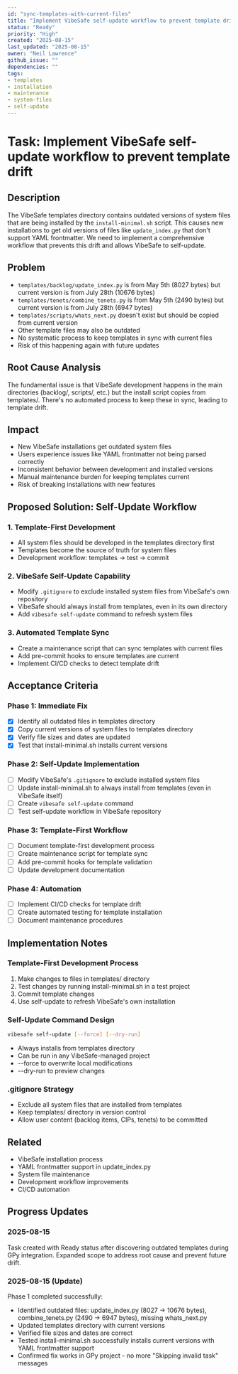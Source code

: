 ```yaml
---
id: "sync-templates-with-current-files"
title: "Implement VibeSafe self-update workflow to prevent template drift"
status: "Ready"
priority: "High"
created: "2025-08-15"
last_updated: "2025-08-15"
owner: "Neil Lawrence"
github_issue: ""
dependencies: ""
tags:
- templates
- installation
- maintenance
- system-files
- self-update
---
```


# Task: Implement VibeSafe self-update workflow to prevent template drift

## Description

The VibeSafe templates directory contains outdated versions of system files that are being installed by the `install-minimal.sh` script. This causes new installations to get old versions of files like `update_index.py` that don't support YAML frontmatter. We need to implement a comprehensive workflow that prevents this drift and allows VibeSafe to self-update.

## Problem

- `templates/backlog/update_index.py` is from May 5th (8027 bytes) but current version is from July 28th (10676 bytes)
- `templates/tenets/combine_tenets.py` is from May 5th (2490 bytes) but current version is from July 28th (6947 bytes)
- `templates/scripts/whats_next.py` doesn't exist but should be copied from current version
- Other template files may also be outdated
- No systematic process to keep templates in sync with current files
- Risk of this happening again with future updates

## Root Cause Analysis

The fundamental issue is that VibeSafe development happens in the main directories (backlog/, scripts/, etc.) but the install script copies from templates/. There's no automated process to keep these in sync, leading to template drift.

## Impact

- New VibeSafe installations get outdated system files
- Users experience issues like YAML frontmatter not being parsed correctly
- Inconsistent behavior between development and installed versions
- Manual maintenance burden for keeping templates current
- Risk of breaking installations with new features

## Proposed Solution: Self-Update Workflow

### 1. Template-First Development
- All system files should be developed in the templates directory first
- Templates become the source of truth for system files
- Development workflow: templates → test → commit

### 2. VibeSafe Self-Update Capability
- Modify `.gitignore` to exclude installed system files from VibeSafe's own repository
- VibeSafe should always install from templates, even in its own directory
- Add `vibesafe self-update` command to refresh system files

### 3. Automated Template Sync
- Create a maintenance script that can sync templates with current files
- Add pre-commit hooks to ensure templates are current
- Implement CI/CD checks to detect template drift

## Acceptance Criteria

### Phase 1: Immediate Fix
- [x] Identify all outdated files in templates directory
- [x] Copy current versions of system files to templates directory
- [x] Verify file sizes and dates are updated
- [x] Test that install-minimal.sh installs current versions

### Phase 2: Self-Update Implementation
- [ ] Modify VibeSafe's `.gitignore` to exclude installed system files
- [ ] Update install-minimal.sh to always install from templates (even in VibeSafe itself)
- [ ] Create `vibesafe self-update` command
- [ ] Test self-update workflow in VibeSafe repository

### Phase 3: Template-First Workflow
- [ ] Document template-first development process
- [ ] Create maintenance script for template sync
- [ ] Add pre-commit hooks for template validation
- [ ] Update development documentation

### Phase 4: Automation
- [ ] Implement CI/CD checks for template drift
- [ ] Create automated testing for template installation
- [ ] Document maintenance procedures

## Implementation Notes

### Template-First Development Process
1. Make changes to files in templates/ directory
2. Test changes by running install-minimal.sh in a test project
3. Commit template changes
4. Use self-update to refresh VibeSafe's own installation

### Self-Update Command Design
```bash
vibesafe self-update [--force] [--dry-run]
```
- Always installs from templates directory
- Can be run in any VibeSafe-managed project
- --force to overwrite local modifications
- --dry-run to preview changes

### .gitignore Strategy
- Exclude all system files that are installed from templates
- Keep templates/ directory in version control
- Allow user content (backlog items, CIPs, tenets) to be committed

## Related

- VibeSafe installation process
- YAML frontmatter support in update_index.py
- System file maintenance
- Development workflow improvements
- CI/CD automation

## Progress Updates

### 2025-08-15
Task created with Ready status after discovering outdated templates during GPy integration. Expanded scope to address root cause and prevent future drift.

### 2025-08-15 (Update)
Phase 1 completed successfully:
- Identified outdated files: update_index.py (8027 → 10676 bytes), combine_tenets.py (2490 → 6947 bytes), missing whats_next.py
- Updated templates directory with current versions
- Verified file sizes and dates are correct
- Tested install-minimal.sh successfully installs current versions with YAML frontmatter support
- Confirmed fix works in GPy project - no more "Skipping invalid task" messages

